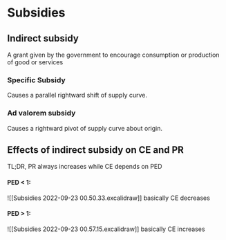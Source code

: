 # Subsidies
## Indirect subsidy
A grant given by the government to encourage consumption or production of good or services 

### Specific Subsidy
Causes a parallel rightward shift of supply curve.

### Ad valorem subsidy
Causes a rightward pivot of supply curve about origin.

## Effects of indirect subsidy on CE and PR
TL;DR, PR always increases while CE depends on PED
#### PED < 1:
![[Subsidies 2022-09-23 00.50.33.excalidraw]]
basically CE decreases

#### PED > 1: 
![[Subsidies 2022-09-23 00.57.15.excalidraw]]
basically CE increases

